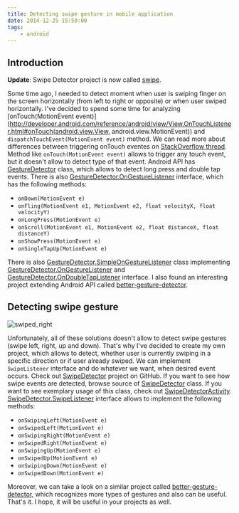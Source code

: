 ```yaml
---
title: Detecting swipe gesture in mobile application
date: 2014-12-25 15:59:00
tags:
	- android
---
```


Introduction
------------

**Update**: Swipe Detector project is now called [swipe](https://github.com/pwittchen/swipe). 

Some time ago, I needed to detect moment when user is swiping finger on the screen horizontally (from left to right or opposite) or when user swiped horizontally. I've decided to spend some time for analyzing [onTouch(MotionEvent event)](http://developer.android.com/reference/android/view/View.OnTouchListener.html#onTouch(android.view.View, android.view.MotionEvent)) and `dispatchTouchEvent(MotionEvent event)` method. We can read more about differences between triggering onTouch eventes on [StackOverflow thread](http://stackoverflow.com/questions/9586032/android-difference-between-onintercepttouchevent-and-dispatchtouchevent). Method like `onTouch(MotionEvent event)` allows to trigger any touch event, but it doesn't allow to detect type of that event. Android API has [GestureDetector](http://developer.android.com/reference/android/view/GestureDetector.html) class, which allows to detect long press and double tap events. There is also [GestureDetector.OnGestureListener](http://developer.android.com/reference/android/view/GestureDetector.OnGestureListener.html) interface, which has the following methods:

*   `onDown(MotionEvent e)`
*   `onFling(MotionEvent e1, MotionEvent e2, float velocityX, float velocityY)`
*   `onLongPress(MotionEvent e)`
*   `onScroll(MotionEvent e1, MotionEvent e2, float distanceX, float distanceY)`
*   `onShowPress(MotionEvent e)`
*   `onSingleTapUp(MotionEvent e)`

There is also [GestureDetector.SimpleOnGestureListener](http://developer.android.com/reference/android/view/GestureDetector.SimpleOnGestureListener.html) class implementing [GestureDetector.OnGestureListener](http://developer.android.com/reference/android/view/GestureDetector.OnGestureListener.html) and [GestureDetector.OnDoubleTapListener](http://developer.android.com/reference/android/view/GestureDetector.OnDoubleTapListener.html) interface. I also found an interesting project extending Android API called [better-gesture-detector](https://github.com/Polidea/better-gesture-detector).

Detecting swipe gesture
-----------------------

![swiped_right](/images/posts/2014/detecting-swipe-gesture-in-mobile-application/swipe.png)

Unfortunately, all of these solutions doesn't allow to detect swipe gestures (swipe left, right, up and down). That's why I've decided to create my own project, which allows to detect, whether user is currently swiping in a specific direction or if user already swiped. We can implement `SwipeListener` interface and do whatever we want, when desired event occurs. Check out [SwipeDetector](https://github.com/pwittchen/SwipeDetector) project on GitHub. If you want to see how swipe events are detected, browse source of [SwipeDetector](https://github.com/pwittchen/SwipeDetector/blob/master/app/src/main/java/pwittchen/com/swipedetector/SwipeDetector.java) class. If you want to see exemplary usage of this class, check out [SwipeDetectorActivity](https://github.com/pwittchen/SwipeDetector/blob/master/app/src/main/java/pwittchen/com/swipedetector/SwipeDetectorActivity.java). [SwipeDetector.SwipeListener](https://github.com/pwittchen/SwipeDetector/blob/master/app/src/main/java/pwittchen/com/swipedetector/SwipeDetector.java) interface allows to implement the following methods:

*   `onSwipingLeft(MotionEvent e)`
*   `onSwipedLeft(MotionEvent e)`
*   `onSwipingRight(MotionEvent e)`
*   `onSwipedRight(MotionEvent e)`
*   `onSwipingUp(MotionEvent e)`
*   `onSwipedUp(MotionEvent e)`
*   `onSwipingDown(MotionEvent e)`
*   `onSwipedDown(MotionEvent e)`

Moreover, we can take a look on a similar project called [better-gesture-detector](https://github.com/Polidea/better-gesture-detector), which recognizes more types of gestures and also can be useful. That's it. I hope, it will be useful in your projects as well.

